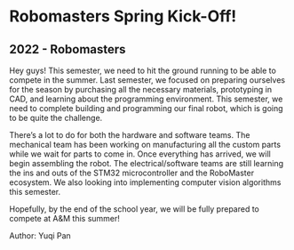 # Robomasters Spring Kick-Off!
## 2022 - Robomasters

Hey guys! This semester, we need to hit the ground running to be able to compete in the summer. <!--more--> Last semester, we focused on preparing ourselves for the season by purchasing all the necessary materials, prototyping in CAD, and learning about the programming environment. This semester, we need to complete building and programming our final robot, which is going to be quite the challenge. 

There’s a lot to do for both the hardware and software teams. The mechanical team has been working on manufacturing all the custom parts while we wait for parts to come in. Once everything has arrived, we will begin assembling the robot. The electrical/software teams are still learning the ins and outs of the STM32 microcontroller and the RoboMaster ecosystem. We also looking into implementing computer vision algorithms this semester. 

​Hopefully, by the end of the school year, we will be fully prepared to compete at A&M this summer!


Author: Yuqi Pan